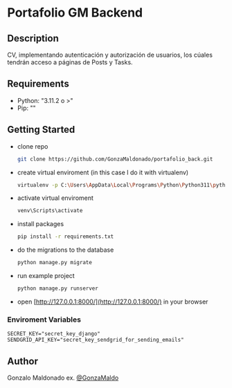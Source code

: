 Portafolio GM Backend
=======================

<!--
[![Lint](https://github.com/GonzaMaldonado/portafolio_front/actions/workflows/lint.yml/badge.svg?branch=master)](https://github.com/GonzaMaldonado/portafolio_front/actions/workflows/lint.yml?query=branch%3Amaster)
[![Tests](https://github.com/GonzaMaldonado/portafolio_front/actions/workflows/test.yml/badge.svg?branch=master)](https://github.com/GonzaMaldonado/portafolio_front/actions/workflows/test.yml?query=branch%3Amaster)
-->


## Description

CV, implementando autenticación y autorización de usuarios, los cúales tendrán acceso a páginas de Posts y Tasks.


Requirements
-----------

* Python: "3.11.2 o >"
* Pip: ""


Getting Started
-----------

- clone repo

    ```bash
    git clone https://github.com/GonzaMaldonado/portafolio_back.git
    ```

- create virtual enviroment (in this case I do it with virtualenv)

    ```bash
    virtualenv -p C:\Users\AppData\Local\Programs\Python\Python311\python.exe venv
    ```

- activate virtual enviroment

    ```bash
    venv\Scripts\activate
    ```

- install packages

    ```bash
    pip install -r requirements.txt
    ```

- do the migrations to the database

    ```bash
    python manage.py migrate
    ```

- run example project

    ```bash
    python manage.py runserver
    ```


- open [http://127.0.0.1:8000/](http://127.0.0.1:8000/) in your browser


### Enviroment Variables
```
SECRET_KEY="secret_key_django"
SENDGRID_API_KEY="secret_key_sendgrid_for_sending_emails"
```


## Author

Gonzalo Maldonado
ex. [@GonzaMaldo](https://instagram.com/gonzamaldonado.06)

